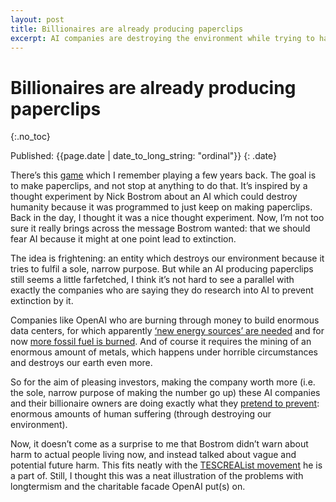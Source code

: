 ```yaml
---
layout: post
title: Billionaires are already producing paperclips
excerpt: AI companies are destroying the environment while trying to have us believe they are saving us.
---
```


# Billionaires are already producing paperclips
{:.no_toc}

Published: {{page.date | date_to_long_string: "ordinal"}}
{: .date}

There’s this [game](https://en.wikipedia.org/wiki/Universal_Paperclips) which I remember playing a few years back. The goal is to make paperclips, and not stop at anything to do that. It’s inspired by a thought experiment by Nick Bostrom about an AI which could destroy humanity because it was programmed to just keep on making paperclips. Back in the day, I thought it was a nice thought experiment. Now, I’m not too sure it really brings across the message Bostrom wanted: that we should fear AI because it might at one point lead to extinction.

The idea is frightening: an entity which destroys our environment because it tries to fulfil a sole, narrow purpose. But while an AI producing paperclips still seems a little farfetched, I think it’s not hard to see a parallel with exactly the companies who are saying they do research into AI to prevent extinction by it. 

Companies like OpenAI who are burning through money to build enormous data centers, for which apparently [‘new energy sources’ are needed](https://fortune.com/2024/09/27/openai-5gw-data-centers-altman-power-requirements-nuclear/) and for now [more fossil fuel is burned](https://time.com/6987773/ai-data-centers-energy-usage-climate-change/). And of course it requires the mining of an enormous amount of metals, which happens under horrible circumstances and destroys our earth even more. 

So for the aim of pleasing investors, making the company worth more (i.e. the sole, narrow purpose of making the number go up) these AI companies and their billionaire owners are doing exactly what they [pretend to prevent](https://openai.com/charter/): enormous amounts of human suffering (through destroying our environment).

Now, it doesn’t come as a surprise to me that Bostrom didn’t warn about harm to actual people living now, and instead talked about vague and potential future harm. This fits neatly with the [TESCREAList movement](https://www.truthdig.com/articles/the-acronym-behind-our-wildest-ai-dreams-and-nightmares/) he is a part of. Still, I thought this was a neat illustration of the problems with longtermism and the charitable facade OpenAI put(s) on.